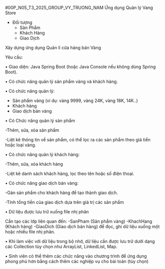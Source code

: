 #00P_N05_T3_2025_GROUP_VY_TRUONG_NAM
Ứng dụng Quản lý Vang Store
* Đối tượng
  - Sản Phẩm
  - Khách Hàng
  - Giao Dịch
    
Xây dựng ứng dụng Quản lí cửa hàng bán Vàng

Yêu cầu:

•  Giao diện: Java Spring Boot (hoặc Java Console nếu không dùng Spring Boot).

•  Có chức năng quản lý sản phẩm vàng và khách hàng.

•	Có chức năng quản lý:

- Sản phẩm vàng (ví dụ: vàng 9999, vàng 24K, vàng 18K, 14K..)
- Khách hàng
- Giao dịch bán vàng
  
•	Có Chức năng quản lý sản phẩm

-Thêm, sửa, xóa sản phẩm

-Liệt kê thông tin về sản phẩm, có thể lọc ra các sản phẩm theo giá tiền hoặc loại vàng.

•	Có chức năng quản lý khách hàng:

-Thêm, sửa, xóa khách hàng

-Liệt kê danh sách khách hàng, lọc theo tên hoặc số điện thoại.

•	Có chức năng giao dịch bán vàng:

-Gán sản phẩm cho khách hàng để tạo thành giao dịch.

-Tính tổng tiền của giao dịch dựa trên giá trị các sản phẩm

•	Dữ liệu được lưu trữ xuống file nhị phân

Cần tạo các lớp liên quan đến:
-SanPham (Sản phẩm vàng)
-KhachHang (Khách hàng)
-GiaoDich (Giao dịch bán hàng) để đọc, ghi dữ liệu xuống một hoặc nhiều file nhị phân.

•	Khi làm việc với dữ liệu trong bộ nhớ, dữ liệu cần được lưu trữ dưới dạng các Collection tùy chọn như ArrayList, LinkedList, Map.

•	Sinh viên có thể thêm các chức năng vào chương trình để ứng dụng phong phú hơn bằng cách thêm các nghiệp vụ cho bài toán (tùy chọn)



